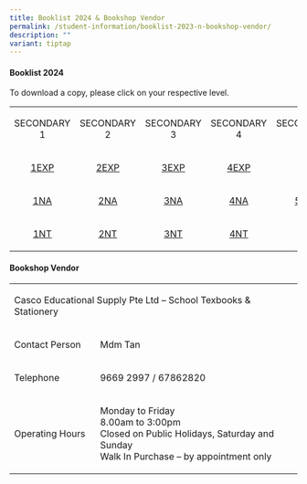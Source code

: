 ```yaml
---
title: Booklist 2024 & Bookshop Vendor
permalink: /student-information/booklist-2023-n-bookshop-vendor/
description: ""
variant: tiptap
---
```

<h4 dir="ltr"><strong>Booklist 2024</strong></h4>
<p dir="ltr">To download a copy, please click on your respective level.</p>
<table><colgroup><col width="143"><col width="143"><col width="143"><col width="143"><col width="143"></colgroup>
<tbody>
<tr>
<td style="text-align: center;">
<p dir="ltr">SECONDARY 1</p>
</td>
<td style="text-align: center;">
<p dir="ltr">SECONDARY 2</p>
</td>
<td style="text-align: center;">
<p dir="ltr">SECONDARY 3</p>
</td>
<td style="text-align: center;">
<p dir="ltr">SECONDARY 4</p>
</td>
<td style="text-align: center;">
<p dir="ltr">SECONDARY 5</p>
</td>
</tr>
<tr>
<td style="text-align: center;">
<p dir="ltr"><u><a href="/files/Sec%201E.pdf" target="">1EXP</a></u></p>
</td>
<td style="text-align: center;">
<p dir="ltr"><a href="/files/2024%20sec%202%20express%20booklist.pdf" target="">2EXP</a></p>
</td>
<td style="text-align: center;">
<p dir="ltr"><a href="/files/2024%20sec%203%20express%20booklist.pdf" target="">3EXP</a></p>
</td>
<td style="text-align: center;">
<p dir="ltr"><a href="/files/2024%20sec%204%20express%20booklist.pdf" target="">4EXP</a></p>
</td>
<td style="text-align: center;" rowspan="3">
<p dir="ltr"><a href="/files/2024%20sec%205%20normal%20academic%20booklist.pdf" target="">5NA</a></p>
</td>
</tr>
<tr>
<td style="text-align: center;">
<p dir="ltr"><u><a href="/files/Sec%201NA.pdf" target="">1NA</a></u></p>
</td>
<td style="text-align: center;">
<p dir="ltr"><a href="/files/2024%20sec%202%20normal%20academic%20booklist.pdf" target="">2NA</a></p>
</td>
<td style="text-align: center;">
<p dir="ltr"><a href="/files/2024%20sec%203%20normal%20academic%20booklist.pdf" target="">3NA</a></p>
</td>
<td style="text-align: center;">
<p dir="ltr"><a href="/files/2024%20sec%204%20normal%20academic%20booklist.pdf" target="">4NA</a></p>
</td>
</tr>
<tr>
<td style="text-align: center;">
<p dir="ltr"><a href="/files/Sec%201NT.pdf" target=""><u>1NT</u></a></p>
</td>
<td style="text-align: center;">
<p dir="ltr"><a href="/files/2024%20sec%202%20normal%20technical%20booklist.pdf" target="">2NT</a></p>
</td>
<td style="text-align: center;">
<p dir="ltr"><a href="/files/2024%20sec%203%20normal%20technical%20booklist.pdf" target="">3NT</a></p>
</td>
<td style="text-align: center;">
<p dir="ltr"><a href="/files/2024%20sec%204%20normal%20technical%20booklist.pdf" target="">4NT</a></p>
</td>
</tr>
</tbody>
</table>
<h4 dir="ltr"><strong>Bookshop Vendor</strong></h4>
<table><colgroup><col width="217"><col width="646"></colgroup>
<tbody>
<tr>
<td colspan="2">
<p dir="ltr">Casco Educational Supply Pte Ltd – School Texbooks &amp; Stationery&nbsp;</p>
</td>
</tr>
<tr>
<td>
<p dir="ltr">Contact Person</p>
</td>
<td>
<p dir="ltr">Mdm Tan</p>
</td>
</tr>
<tr>
<td>
<p dir="ltr">Telephone</p>
</td>
<td>
<p dir="ltr">9669 2997 / 67862820</p>
</td>
</tr>
<tr>
<td>
<p dir="ltr">Operating Hours</p>
</td>
<td>
<p dir="ltr">Monday to Friday<br>8.00am to 3:00pm&nbsp;<br>Closed on Public Holidays, Saturday and Sunday<br>Walk In Purchase – by appointment only</p>
</td>
</tr>
</tbody>
</table>